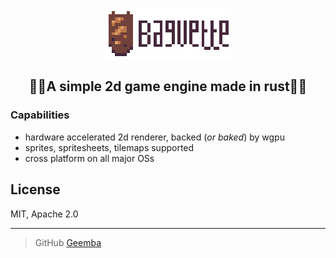 <p align="center">
  <img src="assets/baguette_logo_and_text.png"/>

<h2 align="center">🥖🥖A  simple 2d game engine made in rust🥖🥖</h2>

### Capabilities

- hardware accelerated 2d renderer, backed (*or baked*) by wgpu
- sprites, spritesheets, tilemaps supported
- cross platform on all major OSs

## License

MIT, Apache 2.0

---

> GitHub [Geemba](https://github.com/Geemba)

